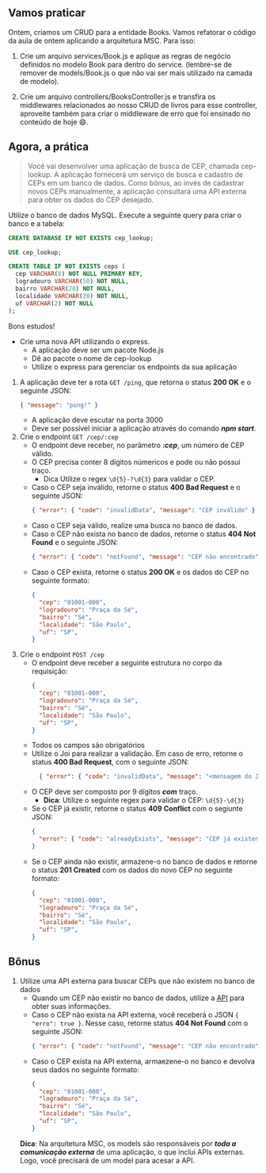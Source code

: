 ## Vamos praticar

Ontem, criamos um CRUD para a entidade Books. Vamos refatorar o código da aula de ontem aplicando a arquitetura MSC. Para isso:

1. Crie um arquivo services/Book.js e aplique as regras de negócio definidos no modelo Book para dentro do service. (lembre-se de remover de models/Book.js o que não vai ser mais utilizado na camada de modelo).

2. Crie um arquivo controllers/BooksController.js e transfira os middlewares relacionados ao nosso CRUD de livros para esse controller, aproveite também para criar o middleware de erro que foi ensinado no conteúdo de hoje 😄.

## Agora, a prática

> Você vai desenvolver uma aplicação de busca de CEP, chamada cep-lookup. A aplicação fornecerá um serviço de busca e cadastro de CEPs em um banco de dados. Como bônus, ao invés de cadastrar novos CEPs manualmente, a aplicação consultará uma API externa para obter os dados do CEP desejado.

Utilize o banco de dados MySQL. Execute a seguinte query para criar o banco e a tabela:

```sql
CREATE DATABASE IF NOT EXISTS cep_lookup;

USE cep_lookup;

CREATE TABLE IF NOT EXISTS ceps (
  cep VARCHAR(8) NOT NULL PRIMARY KEY,
  logradouro VARCHAR(50) NOT NULL,
  bairro VARCHAR(20) NOT NULL,
  localidade VARCHAR(20) NOT NULL,
  uf VARCHAR(2) NOT NULL
);
```

Bons estudos!

- Crie uma nova API utilizando o express.
  - A aplicação deve ser um pacote Node.js
  - Dê ao pacote o nome de cep-lookup
  - Utilize o express para gerenciar os endpoints da sua aplicação
01. A aplicação deve ter a rota `GET /ping`, que retorna o status **200 OK** e o seguinte JSON:
    ```json
    { "message": "pong!" }
    ```
    - A aplicação deve escutar na porta 3000
    - Deve ser possível iniciar a aplicação através do comando ***npm start***.
02. Crie o endpoint `GET /cep/:cep`
    - O endpoint deve receber, no parâmetro ***:cep***, um número de CEP válido.
    - O CEP precisa conter 8 dígitos númericos e pode ou não possui traço.
      - Dica Utilize o regex `\d{5}-?\d{3}` para validar o CEP.
    - Caso o CEP seja inválido, retorne o status **400 Bad Request** e o seguinte JSON:
      ```json
      { "error": { "code": "invalidData", "message": "CEP inválido" } }
      ```
    - Caso o CEP seja válido, realize uma busca no banco de dados.
    - Caso o CEP não exista no banco de dados, retorne o status **404 Not Found** e o seguinte JSON:
      ```json
      { "error": { "code": "notFound", "message": "CEP não encontrado" } }
      ```
    - Caso o CEP exista, retorne o status **200 OK** e os dados do CEP no seguinte formato:
        ```json
        {
          "cep": "01001-000",
          "logradouro": "Praça da Sé",
          "bairro": "Sé",
          "localidade": "São Paulo",
          "uf": "SP",
        }
        ```
03. Crie o endpoint `POST /cep`
    - O endpoint deve receber a seguinte estrutura no corpo da requisição:
      ```json
      {
        "cep": "01001-000",
        "logradouro": "Praça da Sé",
        "bairro": "Sé",
        "localidade": "São Paulo",
        "uf": "SP",
      }
      ```
    - Todos os campos são obrigatórios
    - Utilize o Joi para realizar a validação. Em caso de erro, retorne o status **400 Bad Request**, com o seguinte JSON:
      ```json
        { "error": { "code": "invalidData", "message": "<mensagem do Joi>" } }
      ```
    - O CEP deve ser composto por 9 dígitos ***com*** traço.
      - **Dica**: Utilize o seguinte regex para validar o CEP: `\d{5}-\d{3}`
    - Se o CEP já existir, retorne o status **409 Conflict** com o segiunte JSON:
      ```json
      {
        "error": { "code": "alreadyExists", "message": "CEP já existente" }
      }
      ```
    - Se o CEP ainda não existir, armazene-o no banco de dados e retorne o status **201 Created** com os dados do novo CEP no seguinte formato:
      ```json
      {
        "cep": "01001-000",
        "logradouro": "Praça da Sé",
        "bairro": "Sé",
        "localidade": "São Paulo",
        "uf": "SP",
      }
      ```

## Bônus
01. Utilize uma API externa para buscar CEPs que não existem no banco de dados
    - Quando um CEP não existir no banco de dados, utilize a [API](https://viacep.com.br/ws/[numero-do-cep]/json/) para obter suas informações.
    - Caso o CEP não exista na API externa, você receberá o JSON `{ "erro": true }`. Nesse caso, retorne status **404 Not Found** com o seguinte JSON:
      ```json
      { "error": { "code": "notFound", "message": "CEP não encontrado" } }
      ```
    - Caso o CEP exista na API externa, armaezene-o no banco e devolva seus dados no seguinte formato:
      ```json
      {
        "cep": "01001-000",
        "logradouro": "Praça da Sé",
        "bairro": "Sé",
        "localidade": "São Paulo",
        "uf": "SP",
      }
      ```
    **Dica**: Na arquitetura MSC, os models são responsáveis por ***toda a comunicação externa*** de uma aplicação, o que inclui APIs externas. Logo, você precisará de um model para acesar a API.
